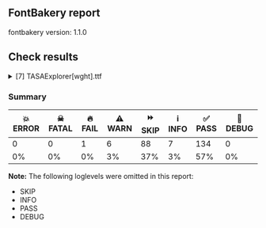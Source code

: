 ## FontBakery report

fontbakery version: 1.1.0







## Check results



<details><summary>[7] TASAExplorer[wght].ttf</summary>
<div>
<details>
    <summary>🔥 <b>FAIL</b> Check family name for GF Guide compliance. <a href="https://fontbakery.readthedocs.io/en/stable/fontbakery/checks/googlefonts.html#googlefonts-family-name-compliance">googlefonts/family_name_compliance</a></summary>
    <div>







* 🔥 **FAIL** <p>&quot;TASA Explorer&quot; contains an abbreviation.</p>
 [code: abbreviation]



</div>
</details>

<details>
    <summary>⚠️ <b>WARN</b> Validate size, and resolution of article images, and ensure article page has minimum length and includes visual assets. <a href="https://fontbakery.readthedocs.io/en/stable/fontbakery/checks/googlefonts.html#googlefonts-article-images">googlefonts/article/images</a></summary>
    <div>







* ⚠️ **WARN** <p>Family metadata at fonts/TASAExplorer/variable does not have an article.</p>
 [code: lacks-article]



</div>
</details>

<details>
    <summary>⚠️ <b>WARN</b> Check for codepoints not covered by METADATA subsets. <a href="https://fontbakery.readthedocs.io/en/stable/fontbakery/checks/googlefonts.html#googlefonts-metadata-unreachable-subsetting">googlefonts/metadata/unreachable_subsetting</a></summary>
    <div>







* ⚠️ **WARN** <p>The following codepoints supported by the font are not covered by
any subsets defined in the font's metadata file, and will never
be served. You can solve this by either manually adding additional
subset declarations to METADATA.pb, or by editing the glyphset
definitions.</p>
<ul>
<li>U+02D8 BREVE: try adding one of: yi, canadian-aboriginal</li>
<li>U+02D9 DOT ABOVE: try adding one of: yi, canadian-aboriginal</li>
<li>U+02DB OGONEK: try adding one of: yi, canadian-aboriginal</li>
<li>U+0302 COMBINING CIRCUMFLEX ACCENT: try adding one of: tifinagh, coptic, cherokee, math</li>
<li>U+0306 COMBINING BREVE: try adding one of: old-permic, tifinagh</li>
<li>U+0307 COMBINING DOT ABOVE: try adding one of: canadian-aboriginal, malayalam, hebrew, old-permic, tai-le, duployan, coptic, syriac, tifinagh, todhri, math</li>
<li>U+030A COMBINING RING ABOVE: try adding one of: duployan, syriac</li>
<li>U+030B COMBINING DOUBLE ACUTE ACCENT: try adding one of: osage, cherokee</li>
<li>U+030C COMBINING CARON: try adding one of: tai-le, cherokee</li>
<li>U+030D COMBINING VERTICAL LINE ABOVE: try adding sunuwar</li>
<li>U+0312 COMBINING TURNED COMMA ABOVE: try adding math</li>
<li>U+0326 COMBINING COMMA BELOW: try adding math</li>
<li>U+0327 COMBINING CEDILLA: try adding math</li>
<li>U+0328 COMBINING OGONEK: not included in any glyphset definition</li>
<li>U+0331 COMBINING MACRON BELOW: try adding one of: tifinagh, gothic, caucasian-albanian, syriac, cherokee, thai, sunuwar</li>
<li>U+0338 COMBINING LONG SOLIDUS OVERLAY: try adding math</li>
<li>U+0358 COMBINING DOT ABOVE RIGHT: try adding osage</li>
<li>U+03A9 GREEK CAPITAL LETTER OMEGA: try adding one of: math, elbasan, greek</li>
<li>U+03BC GREEK SMALL LETTER MU: try adding one of: math, greek</li>
<li>U+03C0 GREEK SMALL LETTER PI: try adding one of: math, yi, greek</li>
<li>U+2003 EM SPACE: try adding nushu</li>
<li>U+2007 FIGURE SPACE: try adding symbols2</li>
<li>U+200A HAIR SPACE: try adding symbols2</li>
<li>U+2021 DOUBLE DAGGER: try adding adlam</li>
<li>U+2030 PER MILLE SIGN: try adding adlam</li>
<li>U+2070 SUPERSCRIPT ZERO: try adding math</li>
<li>U+2074 SUPERSCRIPT FOUR: try adding math</li>
<li>U+2075 SUPERSCRIPT FIVE: try adding math</li>
<li>U+2076 SUPERSCRIPT SIX: try adding math</li>
<li>U+2077 SUPERSCRIPT SEVEN: try adding math</li>
<li>U+2078 SUPERSCRIPT EIGHT: try adding math</li>
<li>U+2079 SUPERSCRIPT NINE: try adding math</li>
<li>U+207A SUPERSCRIPT PLUS SIGN: try adding math</li>
<li>U+207F SUPERSCRIPT LATIN SMALL LETTER N: try adding math</li>
<li>U+2080 SUBSCRIPT ZERO: try adding math</li>
<li>U+2081 SUBSCRIPT ONE: try adding math</li>
<li>U+2082 SUBSCRIPT TWO: try adding math</li>
<li>U+2083 SUBSCRIPT THREE: try adding math</li>
<li>U+2084 SUBSCRIPT FOUR: try adding math</li>
<li>U+2085 SUBSCRIPT FIVE: try adding math</li>
<li>U+2086 SUBSCRIPT SIX: try adding math</li>
<li>U+2087 SUBSCRIPT SEVEN: try adding math</li>
<li>U+2088 SUBSCRIPT EIGHT: try adding math</li>
<li>U+2089 SUBSCRIPT NINE: try adding math</li>
<li>U+2126 OHM SIGN: try adding math</li>
<li>U+2150 VULGAR FRACTION ONE SEVENTH: try adding symbols</li>
<li>U+2151 VULGAR FRACTION ONE NINTH: try adding symbols</li>
<li>U+2152 VULGAR FRACTION ONE TENTH: try adding symbols</li>
<li>U+2153 VULGAR FRACTION ONE THIRD: try adding symbols</li>
<li>U+2154 VULGAR FRACTION TWO THIRDS: try adding symbols</li>
<li>U+2155 VULGAR FRACTION ONE FIFTH: try adding symbols</li>
<li>U+2156 VULGAR FRACTION TWO FIFTHS: try adding symbols</li>
<li>U+2157 VULGAR FRACTION THREE FIFTHS: try adding symbols</li>
<li>U+2158 VULGAR FRACTION FOUR FIFTHS: try adding symbols</li>
<li>U+2159 VULGAR FRACTION ONE SIXTH: try adding symbols</li>
<li>U+215A VULGAR FRACTION FIVE SIXTHS: try adding symbols</li>
<li>U+215B VULGAR FRACTION ONE EIGHTH: try adding symbols</li>
<li>U+215C VULGAR FRACTION THREE EIGHTHS: try adding symbols</li>
<li>U+215D VULGAR FRACTION FIVE EIGHTHS: try adding symbols</li>
<li>U+215E VULGAR FRACTION SEVEN EIGHTHS: try adding symbols</li>
<li>U+215F FRACTION NUMERATOR ONE: try adding symbols</li>
<li>U+2189 VULGAR FRACTION ZERO THIRDS: try adding symbols</li>
<li>U+2190 LEFTWARDS ARROW: try adding one of: symbols, math</li>
<li>U+2192 RIGHTWARDS ARROW: try adding one of: symbols, math</li>
<li>U+2194 LEFT RIGHT ARROW: try adding one of: symbols, math</li>
<li>U+2195 UP DOWN ARROW: try adding one of: symbols, math</li>
<li>U+2196 NORTH WEST ARROW: try adding one of: symbols, math</li>
<li>U+2197 NORTH EAST ARROW: try adding one of: symbols, math</li>
<li>U+2198 SOUTH EAST ARROW: try adding one of: symbols, math</li>
<li>U+2199 SOUTH WEST ARROW: try adding one of: symbols, math</li>
<li>U+21A9 LEFTWARDS ARROW WITH HOOK: try adding math</li>
<li>U+21AA RIGHTWARDS ARROW WITH HOOK: try adding math</li>
<li>U+21BA ANTICLOCKWISE OPEN CIRCLE ARROW: try adding math</li>
<li>U+21BB CLOCKWISE OPEN CIRCLE ARROW: try adding math</li>
<li>U+2202 PARTIAL DIFFERENTIAL: try adding math</li>
<li>U+2205 EMPTY SET: try adding math</li>
<li>U+2206 INCREMENT: try adding math</li>
<li>U+220F N-ARY PRODUCT: try adding math</li>
<li>U+2211 N-ARY SUMMATION: try adding math</li>
<li>U+221A SQUARE ROOT: try adding math</li>
<li>U+221E INFINITY: try adding math</li>
<li>U+222B INTEGRAL: try adding math</li>
<li>U+2248 ALMOST EQUAL TO: try adding math</li>
<li>U+2260 NOT EQUAL TO: try adding math</li>
<li>U+2264 LESS-THAN OR EQUAL TO: try adding math</li>
<li>U+2265 GREATER-THAN OR EQUAL TO: try adding math</li>
<li>U+2266 LESS-THAN OVER EQUAL TO: try adding math</li>
<li>U+2267 GREATER-THAN OVER EQUAL TO: try adding math</li>
<li>U+2460 CIRCLED DIGIT ONE: try adding one of: symbols, yi, mongolian</li>
<li>U+2461 CIRCLED DIGIT TWO: try adding one of: symbols, yi, mongolian</li>
<li>U+2462 CIRCLED DIGIT THREE: try adding one of: symbols, yi, mongolian</li>
<li>U+2463 CIRCLED DIGIT FOUR: try adding one of: symbols, yi, mongolian</li>
<li>U+2464 CIRCLED DIGIT FIVE: try adding one of: symbols, yi, mongolian</li>
<li>U+2465 CIRCLED DIGIT SIX: try adding one of: symbols, yi, mongolian</li>
<li>U+2466 CIRCLED DIGIT SEVEN: try adding one of: symbols, yi, mongolian</li>
<li>U+2467 CIRCLED DIGIT EIGHT: try adding one of: symbols, yi, mongolian</li>
<li>U+2468 CIRCLED DIGIT NINE: try adding one of: symbols, yi, mongolian</li>
<li>U+24EA CIRCLED DIGIT ZERO: try adding symbols</li>
<li>U+24FF NEGATIVE CIRCLED DIGIT ZERO: try adding symbols</li>
<li>U+25A0 BLACK SQUARE: try adding symbols</li>
<li>U+25A1 WHITE SQUARE: try adding symbols</li>
<li>U+25AA BLACK SMALL SQUARE: try adding symbols</li>
<li>U+25AB WHITE SMALL SQUARE: try adding symbols</li>
<li>U+25B2 BLACK UP-POINTING TRIANGLE: try adding symbols</li>
<li>U+25B3 WHITE UP-POINTING TRIANGLE: try adding one of: symbols, math</li>
<li>U+25B6 BLACK RIGHT-POINTING TRIANGLE: try adding symbols</li>
<li>U+25B7 WHITE RIGHT-POINTING TRIANGLE: try adding one of: symbols, math</li>
<li>U+25BC BLACK DOWN-POINTING TRIANGLE: try adding symbols</li>
<li>U+25BD WHITE DOWN-POINTING TRIANGLE: try adding one of: symbols, math</li>
<li>U+25C0 BLACK LEFT-POINTING TRIANGLE: try adding symbols</li>
<li>U+25C1 WHITE LEFT-POINTING TRIANGLE: try adding one of: symbols, math</li>
<li>U+25C6 BLACK DIAMOND: try adding symbols</li>
<li>U+25C7 WHITE DIAMOND: try adding symbols</li>
<li>U+25CA LOZENGE: try adding one of: symbols, math</li>
<li>U+25CB WHITE CIRCLE: try adding symbols</li>
<li>U+25CC DOTTED CIRCLE: try adding one of: khojki, tai-le, kharoshthi, lepcha, meetei-mayek, brahmi, saurashtra, modi, batak, coptic, syriac, kayah-li, pahawh-hmong, osage, soyombo, syloti-nagri, mende-kikakui, devanagari, tagalog, oriya, zanabazar-square, symbols, sharada, gunjala-gondi, buginese, mongolian, gujarati, bassa-vah, buhid, bengali, math, old-permic, duployan, balinese, manichaean, rejang, music, myanmar, canadian-aboriginal, lao, gurmukhi, javanese, thaana, tai-tham, mahajani, tifinagh, mandaic, kaithi, takri, masaram-gondi, chakma, tirhuta, telugu, newa, tai-viet, dogra, cham, elbasan, tamil, miao, tagbanwa, grantha, limbu, sundanese, khudawadi, bhaiksuki, phags-pa, marchen, wancho, malayalam, nko, sogdian, hebrew, yi, ahom, thai, hanifi-rohingya, hanunoo, psalter-pahlavi, tibetan, khmer, new-tai-lue, adlam, kannada, siddham, sinhala, armenian, warang-citi, caucasian-albanian</li>
<li>U+25CF BLACK CIRCLE: try adding symbols</li>
<li>U+25FB WHITE MEDIUM SQUARE: try adding one of: symbols, math</li>
<li>U+25FC BLACK MEDIUM SQUARE: try adding symbols</li>
<li>U+26AA MEDIUM WHITE CIRCLE: try adding symbols</li>
<li>U+26AB MEDIUM BLACK CIRCLE: try adding symbols</li>
<li>U+2776 DINGBAT NEGATIVE CIRCLED DIGIT ONE: try adding symbols</li>
<li>U+2777 DINGBAT NEGATIVE CIRCLED DIGIT TWO: try adding symbols</li>
<li>U+2778 DINGBAT NEGATIVE CIRCLED DIGIT THREE: try adding symbols</li>
<li>U+2779 DINGBAT NEGATIVE CIRCLED DIGIT FOUR: try adding symbols</li>
<li>U+277A DINGBAT NEGATIVE CIRCLED DIGIT FIVE: try adding symbols</li>
<li>U+277B DINGBAT NEGATIVE CIRCLED DIGIT SIX: try adding symbols</li>
<li>U+277C DINGBAT NEGATIVE CIRCLED DIGIT SEVEN: try adding symbols</li>
<li>U+277D DINGBAT NEGATIVE CIRCLED DIGIT EIGHT: try adding symbols</li>
<li>U+277E DINGBAT NEGATIVE CIRCLED DIGIT NINE: try adding symbols</li>
<li>U+27F5 LONG LEFTWARDS ARROW: try adding math</li>
<li>U+27F6 LONG RIGHTWARDS ARROW: try adding math</li>
<li>U+2B25 BLACK MEDIUM DIAMOND: try adding symbols</li>
<li>U+2B26 WHITE MEDIUM DIAMOND: try adding symbols</li>
</ul>
<p>Or you can add the above codepoints to one of the subsets supported by the font: <code>latin</code>, <code>latin-ext</code></p>
 [code: unreachable-subsetting]



</div>
</details>

<details>
    <summary>⚠️ <b>WARN</b> Shapes languages in all GF glyphsets. <a href="https://fontbakery.readthedocs.io/en/stable/fontbakery/checks/googlefonts.html#googlefonts-glyphsets-shape-languages">googlefonts/glyphsets/shape_languages</a></summary>
    <div>







* ⚠️ **WARN** <p>GF_Phonetics_SinoExt glyphset:</p>
<table>
<thead>
<tr>
<th align="left">WARN messages</th>
<th align="left">Languages</th>
</tr>
</thead>
<tbody>
<tr>
<td align="left">Auxiliary orthography codepoints:</td>
<td align="left"></td>
</tr>
<tr>
<td align="left">The following auxiliary characters are missing from the font: ſ</td>
<td align="left">de_Latn (German) and fr_Latn (French)</td>
</tr>
<tr>
<td align="left">Auxiliary orthography codepoints:</td>
<td align="left"></td>
</tr>
<tr>
<td align="left">The following auxiliary characters are missing from the font: ʻ</td>
<td align="left">en_Latn (English)</td>
</tr>
<tr>
<td align="left">Auxiliary orthography codepoints:</td>
<td align="left"></td>
</tr>
<tr>
<td align="left">The following auxiliary characters are missing from the font: Ǧ</td>
<td align="left"></td>
</tr>
<tr>
<td align="left">The following auxiliary characters are missing from the font: Ǥ</td>
<td align="left"></td>
</tr>
<tr>
<td align="left">The following auxiliary characters are missing from the font: Ȟ</td>
<td align="left"></td>
</tr>
<tr>
<td align="left">The following auxiliary characters are missing from the font: Ǩ</td>
<td align="left"></td>
</tr>
<tr>
<td align="left">The following auxiliary characters are missing from the font: Ʒ</td>
<td align="left"></td>
</tr>
<tr>
<td align="left">The following auxiliary characters are missing from the font: Ǯ</td>
<td align="left"></td>
</tr>
<tr>
<td align="left">The following auxiliary characters are missing from the font: ǧ</td>
<td align="left"></td>
</tr>
<tr>
<td align="left">The following auxiliary characters are missing from the font: ǥ</td>
<td align="left"></td>
</tr>
<tr>
<td align="left">The following auxiliary characters are missing from the font: ȟ</td>
<td align="left"></td>
</tr>
<tr>
<td align="left">The following auxiliary characters are missing from the font: ǩ</td>
<td align="left"></td>
</tr>
<tr>
<td align="left">The following auxiliary characters are missing from the font: ʒ</td>
<td align="left"></td>
</tr>
<tr>
<td align="left">The following auxiliary characters are missing from the font: ǯ</td>
<td align="left">fi_Latn (Finnish)</td>
</tr>
<tr>
<td align="left">Auxiliary orthography codepoints:</td>
<td align="left"></td>
</tr>
<tr>
<td align="left">The following auxiliary characters are missing from the font: Ẽ</td>
<td align="left"></td>
</tr>
<tr>
<td align="left">The following auxiliary characters are missing from the font: Ĩ</td>
<td align="left"></td>
</tr>
<tr>
<td align="left">The following auxiliary characters are missing from the font: ẽ</td>
<td align="left"></td>
</tr>
<tr>
<td align="left">The following auxiliary characters are missing from the font: ĩ</td>
<td align="left"></td>
</tr>
<tr>
<td align="left">Shaper didn't attach acutecomb to uogonek when shaping the text 'ų́'</td>
<td align="left"></td>
</tr>
<tr>
<td align="left">Shaper didn't attach tildecomb to uogonek when shaping the text 'ų̃'</td>
<td align="left">lt_Latn (Lithuanian)</td>
</tr>
</tbody>
</table>
 [code: warning-language-shaping]



</div>
</details>

<details>
    <summary>⚠️ <b>WARN</b> Ensure soft_dotted characters lose their dot when combined with marks that replace the dot. <a href="https://fontbakery.readthedocs.io/en/stable/fontbakery/checks/universal.html#soft-dotted">soft_dotted</a></summary>
    <div>







* ⚠️ **WARN** <p>The dot of soft dotted characters used in orthographies <em>must</em> disappear in the following strings: į̀ į́ į̂ į̃ į̄ į̌ ɨ̀ ɨ́ ɨ̂ ɨ̃ ɨ̄ ɨ̈ ɨ̋ ɨ̌ ɨ̧̀ ɨ̧́ ɨ̧̂ ɨ̧̌ ɨ̱̀ ɨ̱́ ɨ̱̈</p>
<p>The dot of soft dotted characters <em>should</em> disappear in other cases, for example: į̆ į̇ į̈ į̊ į̋ į̍ į̒ į̦̀ į̦́ į̦̂ į̦̃ į̦̄ į̦̆ į̦̇ į̦̈ į̦̊ į̦̋ į̦̌ į̦̍ į̦̒</p>
 [code: soft-dotted]



</div>
</details>

<details>
    <summary>⚠️ <b>WARN</b> Are there any misaligned on-curve points? <a href="https://fontbakery.readthedocs.io/en/stable/fontbakery/checks/universal.html#outline-alignment-miss">outline_alignment_miss</a></summary>
    <div>







* ⚠️ **WARN** <p>The following glyphs have on-curve points which have potentially incorrect y coordinates:</p>
<pre><code>* C (U+0043): X=503.0,Y=-1.0 (should be at baseline 0?)

* C (U+0043): X=503.0,Y=681.5 (should be at cap-height 680?)

* Cacute (U+0106): X=503.0,Y=-1.0 (should be at baseline 0?)

* Cacute (U+0106): X=503.0,Y=681.5 (should be at cap-height 680?)

* Ccaron (U+010C): X=503.0,Y=-1.0 (should be at baseline 0?)

* Ccaron (U+010C): X=503.0,Y=681.5 (should be at cap-height 680?)

* Ccedilla (U+00C7): X=503.0,Y=-1.0 (should be at baseline 0?)

* Ccedilla (U+00C7): X=503.0,Y=681.5 (should be at cap-height 680?)

* Ccircumflex (U+0108): X=503.0,Y=-1.0 (should be at baseline 0?)

* Ccircumflex (U+0108): X=503.0,Y=681.5 (should be at cap-height 680?)

* Cdotaccent (U+010A): X=503.0,Y=-1.0 (should be at baseline 0?)

* Cdotaccent (U+010A): X=503.0,Y=681.5 (should be at cap-height 680?)

* uni018F (U+018F): X=242.0,Y=678.5 (should be at cap-height 680?)

* G (U+0047): X=522.5,Y=679.0 (should be at cap-height 680?)

* G (U+0047): X=515.5,Y=1.5 (should be at baseline 0?)

* Gbreve (U+011E): X=522.5,Y=679.0 (should be at cap-height 680?)

* Gbreve (U+011E): X=515.5,Y=1.5 (should be at baseline 0?)

* Gcircumflex (U+011C): X=522.5,Y=679.0 (should be at cap-height 680?)

* Gcircumflex (U+011C): X=515.5,Y=1.5 (should be at baseline 0?)

* uni0122 (U+0122): X=522.5,Y=679.0 (should be at cap-height 680?)

* uni0122 (U+0122): X=515.5,Y=1.5 (should be at baseline 0?)

* Gdotaccent (U+0120): X=522.5,Y=679.0 (should be at cap-height 680?)

* Gdotaccent (U+0120): X=515.5,Y=1.5 (should be at baseline 0?)

* IJ (U+0132): X=348.5,Y=-2.0 (should be at baseline 0?)

* J (U+004A): X=84.5,Y=-2.0 (should be at baseline 0?)

* uni004A0301: X=84.5,Y=-2.0 (should be at baseline 0?)

* Jcircumflex (U+0134): X=84.5,Y=-2.0 (should be at baseline 0?)

* a (U+0061): X=159.0,Y=502.0 (should be at x-height 500?)

* ae (U+00E6): X=712.5,Y=-0.5 (should be at baseline 0?)

* aeacute (U+01FD): X=712.5,Y=-0.5 (should be at baseline 0?)

* e (U+0065): X=404.5,Y=-0.5 (should be at baseline 0?)

* eacute (U+00E9): X=404.5,Y=-0.5 (should be at baseline 0?)

* ebreve (U+0115): X=404.5,Y=-0.5 (should be at baseline 0?)

* ecaron (U+011B): X=404.5,Y=-0.5 (should be at baseline 0?)

* ecircumflex (U+00EA): X=404.5,Y=-0.5 (should be at baseline 0?)

* edieresis (U+00EB): X=404.5,Y=-0.5 (should be at baseline 0?)

* edotaccent (U+0117): X=404.5,Y=-0.5 (should be at baseline 0?)

* egrave (U+00E8): X=404.5,Y=-0.5 (should be at baseline 0?)

* ehungarumlaut: X=404.5,Y=-0.5 (should be at baseline 0?)

* emacron (U+0113): X=404.5,Y=-0.5 (should be at baseline 0?)

* eogonek (U+0119): X=404.5,Y=-0.5 (should be at baseline 0?)

* everticallineabove: X=404.5,Y=-0.5 (should be at baseline 0?)

* oe (U+0153): X=826.5,Y=-0.5 (should be at baseline 0?)

* s (U+0073): X=122.5,Y=-1.0 (should be at baseline 0?)

* sacute (U+015B): X=122.5,Y=-1.0 (should be at baseline 0?)

* scaron (U+0161): X=122.5,Y=-1.0 (should be at baseline 0?)

* scedilla (U+015F): X=122.5,Y=-1.0 (should be at baseline 0?)

* scircumflex (U+015D): X=122.5,Y=-1.0 (should be at baseline 0?)

* uni0219 (U+0219): X=122.5,Y=-1.0 (should be at baseline 0?)

* germandbls (U+00DF): X=250.0,Y=2.0 (should be at baseline 0?)

* t (U+0074): X=323.0,Y=2.0 (should be at baseline 0?)

* tbar (U+0167): X=323.0,Y=2.0 (should be at baseline 0?)

* tcaron (U+0165): X=323.0,Y=2.0 (should be at baseline 0?)

* uni0163 (U+0163): X=323.0,Y=2.0 (should be at baseline 0?)

* uni021B (U+021B): X=323.0,Y=2.0 (should be at baseline 0?)

* uogonek (U+0173): X=197.0,Y=2.0 (should be at baseline 0?)

* ordfeminine (U+00AA): X=110.0,Y=680.5 (should be at cap-height 680?)

* pi (U+03C0): X=602.0,Y=2.0 (should be at baseline 0?)

* three (U+0033): X=141.0,Y=2.0 (should be at baseline 0?)

* five (U+0035): X=134.0,Y=2.0 (should be at baseline 0?)

* three.tf: X=174.0,Y=2.0 (should be at baseline 0?)

* five.tf: X=172.0,Y=2.0 (should be at baseline 0?)

* two.dnom: X=8.0,Y=-2.0 (should be at baseline 0?)

* two.dnom: X=290.0,Y=-2.0 (should be at baseline 0?)

* two.dnom: X=8.0,Y=-2.0 (should be at baseline 0?)

* two.numr: X=77.5,Y=680.5 (should be at cap-height 680?)

* four.numr: X=216.0,Y=679.0 (should be at cap-height 680?)

* four.numr: X=143.0,Y=679.0 (should be at cap-height 680?)

* four.numr: X=216.0,Y=679.0 (should be at cap-height 680?)

* onehalf (U+00BD): X=463.0,Y=-2.0 (should be at baseline 0?)

* onehalf (U+00BD): X=745.0,Y=-2.0 (should be at baseline 0?)

* onehalf (U+00BD): X=463.0,Y=-2.0 (should be at baseline 0?)

* uni2154 (U+2154): X=77.5,Y=680.5 (should be at cap-height 680?)

* uni2156 (U+2156): X=77.5,Y=680.5 (should be at cap-height 680?)

* uni2158 (U+2158): X=216.0,Y=679.0 (should be at cap-height 680?)

* uni2158 (U+2158): X=143.0,Y=679.0 (should be at cap-height 680?)

* uni2158 (U+2158): X=216.0,Y=679.0 (should be at cap-height 680?)

* uni2083 (U+2083): X=223.0,Y=2.0 (should be at baseline 0?)

* uni2083 (U+2083): X=294.0,Y=-1.0 (should be at baseline 0?)

* sterling (U+00A3): X=455.0,Y=682.0 (should be at cap-height 680?)

* uni25CC (U+25CC): X=406.0,Y=679.0 (should be at cap-height 680?)

* uni25CC (U+25CC): X=506.0,Y=679.0 (should be at cap-height 680?)
</code></pre>
 [code: found-misalignments]



</div>
</details>

<details>
    <summary>⚠️ <b>WARN</b> Ensure fonts have ScriptLangTags declared on the 'meta' table. <a href="https://fontbakery.readthedocs.io/en/stable/fontbakery/checks/googlefonts.html#googlefonts-meta-script-lang-tags">googlefonts/meta/script_lang_tags</a></summary>
    <div>







* ⚠️ **WARN** <p>This font file does not have a 'meta' table.</p>
 [code: lacks-meta-table]



</div>
</details>
</div>
</details>




### Summary

| 💥 ERROR | ☠ FATAL | 🔥 FAIL | ⚠️ WARN | ⏩ SKIP | ℹ️ INFO | ✅ PASS | 🔎 DEBUG | 
| ---|---|---|---|---|---|---|---|
| 0 | 0 | 1 | 6 | 88 | 7 | 134 | 0 | 
| 0% | 0% | 0% | 3% | 37% | 3% | 57% | 0% | 



**Note:** The following loglevels were omitted in this report:


* SKIP
* INFO
* PASS
* DEBUG
